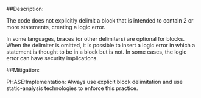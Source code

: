 ##Description:

The code does not explicitly delimit a block that is intended to contain 2 or more statements, creating a logic error.

In some languages, braces (or other delimiters) are optional for blocks. When the delimiter is omitted, it is possible to insert a logic error in which a statement is thought to be in a block but is not. In some cases, the logic error can have security implications.

##Mitigation:


PHASE:Implementation:
Always use explicit block delimitation and use static-analysis technologies to enforce this practice.

